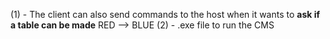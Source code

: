 (1) - The client can also send commands to the host when it wants to **ask if a table can be made** RED --> BLUE
(2) - .exe file to run the CMS
